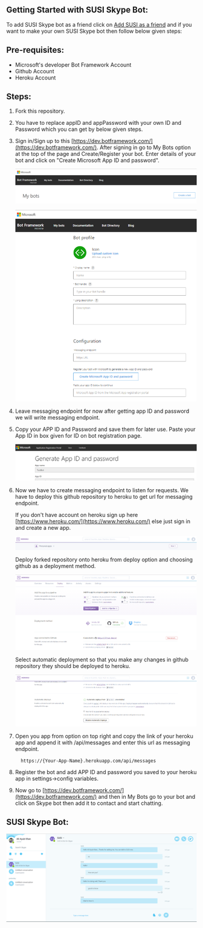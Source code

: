## Getting Started with SUSI Skype Bot:

To add SUSI Skype bot as a friend click on   [Add SUSI as a friend](https://join.skype.com/bot/5d336a42-124a-4b79-bbbe-788998da27a1) and if you want to make your own SUSI Skype bot then follow below given steps:

## Pre-requisites:

- Microsoft&#39;s developer Bot Framework Account
- Github Account
- Heroku Account

## Steps:

1. Fork this repository.

2. You have to replace appID and appPassword with your own ID and Password which you can get by below given steps.

3. Sign in/Sign up to this [https://dev.botframework.com/](https://dev.botframework.com/). After signing in go to My Bots option at the top of the page and Create/Register your bot. Enter details of your bot and click on &quot;Create Microsoft App ID and password&quot;.

   ![CREATE_BOT](/docs/images/createbot.PNG)
   

   ![BOT_PROFILE](/docs/images/BotProfile.PNG)

4. Leave messaging endpoint for now after getting app ID and password we will write messaging endpoint.

5. Copy your APP ID and Password and save them for later use. Paste your App ID in box given for ID on bot registration page.

   ![APP_ID](/docs/images/AppID.PNG)

6. Now we have to create messaging endpoint to listen for requests. We have to deploy this github repository to heroku to get url for messaging endpoint.

   If you don&#39;t have account on heroku sign up here [https://www.heroku.com/](https://www.heroku.com/) else just sign in and create a new app.

   ![HEROKU_APP](/docs/images/Heroku_new_app.PNG)

   Deploy forked repository onto heroku from deploy option and choosing github as a deployment method.

   ![HEROKU_DEPLOY](/docs/images/Heroku_deploy.PNG)

   Select automatic deployment so that you make any changes in github repository they should be deployed to heroku.

   ![AUTOMATIC_DEPLOY](/docs/images/Automatic_deploys.PNG)

7. Open you app from option on top right and copy the link of your heroku app and append it with /api/messages and enter this url as messaging endpoint.

         https://{Your-App-Name}.herokuapp.com/api/messages

8. Register the bot and add APP ID and password you saved to your heroku app in settings-&gt;config variables.

9. Now go to   [https://dev.botframework.com/](https://dev.botframework.com/) and then in My Bots go to your bot and click on Skype bot then add it to contact and start chatting.

## SUSI Skype Bot: 

   ![SUSI_SKYPE](/docs/images/skypebot.PNG)
